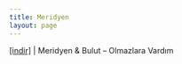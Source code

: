 ```yaml
---
title: Meridyen
layout: page
---
```


<a href="https://cloud.mail.ru/public/9cef02e79c63/Bulut%20%26%20Meridyen%20-%20Olmazlara%20Vard%C4%B1m" target="_blank">[indir]</a>   |   Meridyen & Bulut &#8211; Olmazlara Vardım